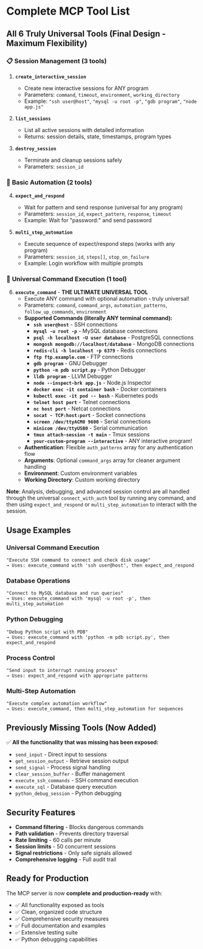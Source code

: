 # Complete MCP Tool List

## All 6 Truly Universal Tools (Final Design - Maximum Flexibility)

### 📋 **Session Management (3 tools)**

1. **`create_interactive_session`**
   - Create new interactive sessions for ANY program
   - Parameters: `command`, `timeout`, `environment`, `working_directory`
   - Example: `"ssh user@host"`, `"mysql -u root -p"`, `"gdb program"`, `"node app.js"`

2. **`list_sessions`**
   - List all active sessions with detailed information
   - Returns: session details, state, timestamps, program types

3. **`destroy_session`**
   - Terminate and cleanup sessions safely
   - Parameters: `session_id`

### 🤖 **Basic Automation (2 tools)**

4. **`expect_and_respond`**
   - Wait for pattern and send response (universal for any program)
   - Parameters: `session_id`, `expect_pattern`, `response`, `timeout`
   - Example: Wait for "password:" and send password

5. **`multi_step_automation`**
   - Execute sequence of expect/respond steps (works with any program)
   - Parameters: `session_id`, `steps[]`, `stop_on_failure`
   - Example: Login workflow with multiple prompts

### 🔗 **Universal Command Execution (1 tool)**

6. **`execute_command`** - **THE ULTIMATE UNIVERSAL TOOL**
   - Execute ANY command with optional automation - truly universal!
   - Parameters: `command`, `command_args`, `automation_patterns`, `follow_up_commands`, `environment`
   - **Supported Commands (literally ANY terminal command):**
     - **`ssh user@host`** - SSH connections
     - **`mysql -u root -p`** - MySQL database connections
     - **`psql -h localhost -U user database`** - PostgreSQL connections
     - **`mongosh mongodb://localhost/database`** - MongoDB connections
     - **`redis-cli -h localhost -p 6379`** - Redis connections
     - **`ftp ftp.example.com`** - FTP connections
     - **`gdb program`** - GNU Debugger
     - **`python -m pdb script.py`** - Python Debugger
     - **`lldb program`** - LLVM Debugger
     - **`node --inspect-brk app.js`** - Node.js Inspector
     - **`docker exec -it container bash`** - Docker containers
     - **`kubectl exec -it pod -- bash`** - Kubernetes pods
     - **`telnet host port`** - Telnet connections
     - **`nc host port`** - Netcat connections
     - **`socat - TCP:host:port`** - Socket connections
     - **`screen /dev/ttyACM0 9600`** - Serial connections
     - **`minicom /dev/ttyUSB0`** - Serial communication
     - **`tmux attach-session -t main`** - Tmux sessions
     - **`your-custom-program --interactive`** - ANY interactive program!
   - **Authentication**: Flexible `auth_patterns` array for any authentication flow
   - **Arguments**: Optional `command_args` array for cleaner argument handling
   - **Environment**: Custom environment variables
   - **Working Directory**: Custom working directory

**Note**: Analysis, debugging, and advanced session control are all handled through the universal `connect_with_auth` tool by running any command, and then using `expect_and_respond` or `multi_step_automation` to interact with the session.


## Usage Examples

### **Universal Command Execution**
```
"Execute SSH command to connect and check disk usage"
→ Uses: execute_command with 'ssh user@host', then expect_and_respond
```

### **Database Operations**
```
"Connect to MySQL database and run queries"
→ Uses: execute_command with 'mysql -u root -p', then multi_step_automation
```

### **Python Debugging**
```
"Debug Python script with PDB"
→ Uses: execute_command with 'python -m pdb script.py', then expect_and_respond
```

### **Process Control**
```
"Send input to interrupt running process"
→ Uses: expect_and_respond with appropriate patterns
```

### **Multi-Step Automation**
```
"Execute complex automation workflow"
→ Uses: execute_command, then multi_step_automation for sequences
```

## Previously Missing Tools (Now Added)

✅ **All the functionality that was missing has been exposed:**

- `send_input` - Direct input to sessions
- `get_session_output` - Retrieve session output
- `send_signal` - Process signal handling
- `clear_session_buffer` - Buffer management
- `execute_ssh_commands` - SSH command execution
- `execute_sql` - Database query execution
- `python_debug_session` - Python debugging

## Security Features

- **Command filtering** - Blocks dangerous commands
- **Path validation** - Prevents directory traversal
- **Rate limiting** - 60 calls per minute
- **Session limits** - 50 concurrent sessions
- **Signal restrictions** - Only safe signals allowed
- **Comprehensive logging** - Full audit trail

## Ready for Production

The MCP server is now **complete and production-ready** with:
- ✅ All functionality exposed as tools
- ✅ Clean, organized code structure
- ✅ Comprehensive security measures
- ✅ Full documentation and examples
- ✅ Extensive testing suite
- ✅ Python debugging capabilities